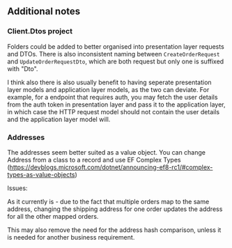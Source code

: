 ## Additional notes

### Client.Dtos project

Folders could be added to better organised into presentation layer requests and DTOs.
There is also inconsistent naming between `CreateOrderRequest` and `UpdateOrderRequestDto`, which are both request but only one is suffixed with "Dto".

I think also there is also usually benefit to having seperate presentation layer models and application layer models, as the two can deviate. For example, for a endpoint that requires auth, you may fetch the user details from the auth token in presentation layer and pass it to the application layer, in which case the HTTP request model should not contain the user details and the application layer model will.

### Addresses

The addresses seem better suited as a value object. You can change Address from a class to a record and use EF Complex Types (https://devblogs.microsoft.com/dotnet/announcing-ef8-rc1/#complex-types-as-value-objects)

Issues:

As it currently is - due to the fact that multiple orders map to the same address, changing the shipping address for one order updates the address for all the other mapped orders.

This may also remove the need for the address hash comparison, unless it is needed for another business requirement.
